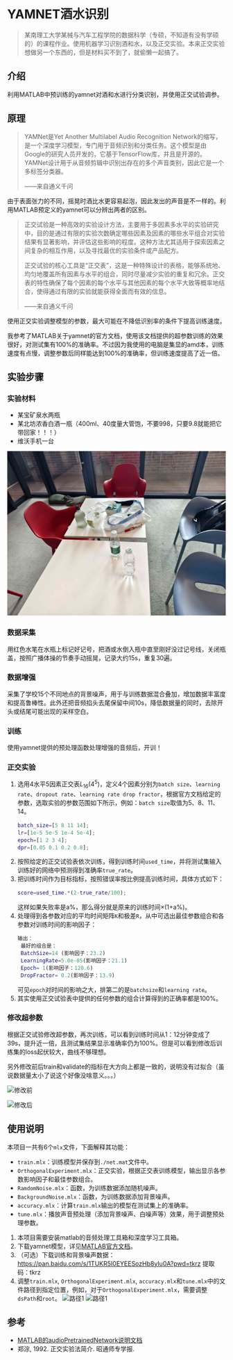 # YAMNET酒水识别

> 某南理工大学某械与汽车工程学院的数据科学（专硕，不知道有没有学硕的）的课程作业。使用机器学习识别酒和水，以及正交实验。本来正交实验想做另一个东西的，但是材料买不到了，就偷懒一起搞了。

## 介绍

利用MATLAB中预训练的yamnet对酒和水进行分类识别，并使用正交试验调参。

## 原理

> YAMNet是Yet Another Multilabel Audio Recognition Network的缩写，是一个深度学习模型，专门用于音频识别和分类任务。这个模型是由Google的研究人员开发的，它基于TensorFlow库，并且是开源的。YAMNet设计用于从音频剪辑中识别出存在的多个声音类别，因此它是一个多标签分类器。
> 
> ——来自通义千问

由于表面张力的不同，摇晃时酒比水更容易起泡，因此发出的声音是不一样的。利用MATLAB预定义的yamnet可以分辨出两者的区别。

> 正交试验是一种高效的实验设计方法，主要用于多因素多水平的实验研究中，目的是通过有限的实验次数确定哪些因素及因素的哪些水平组合对实验结果有显著影响，并评估这些影响的程度。这种方法尤其适用于探索因素之间复杂的相互作用，以及寻找最优的实验条件或产品配方。
> 
> 正交试验的核心工具是“正交表”，这是一种特殊设计的表格，能够系统地、均匀地覆盖所有因素与水平的组合，同时尽量减少实验的重复和冗余。正交表的特性确保了每个因素的每个水平与其他因素的每个水平大致等概率地结合，使得通过有限的实验就能获得全面而有效的信息。
> 
> ——来自通义千问

使用正交实验调整模型的参数，最大可能在不降低识别率的条件下提高训练速度。

我参考了MATLAB关于yamnet的官方文档，使用该文档提供的超参数训练的效果很好，对测试集有100%的准确率。不过因为我使用的电脑是集显的amd本，训练速度有点慢，调整参数后同样能达到100%的准确率，但训练速度提高了近一倍。

## 实验步骤

### 实验材料

- 某宝矿泉水两瓶
- 某北坊浓香白酒一瓶（400ml、40度量大管饱，不要998，只要9.8就能把它带回家！！！）
- 维沃手机一台

![试验现场](./images/experiment.jpg)

### 数据采集

用红色水笔在水瓶上标记好记号，把酒或水倒入瓶中直至刚好没过记号线，关闭瓶盖，按照广播体操的节奏手动摇晃，记录大约15s，重复30遍。

### 数据增强

采集了学校15个不同地点的背景噪声，用于与训练数据混合叠加，增加数据丰富度和提高鲁棒性。此外还把音频掐头去尾保留中间10s，降低数据量的同时，去除开头或结尾可能出现的采样空白。

### 训练

使用yamnet提供的预处理函数处理增强的音频后，开训！

### 正交实验

1. 选用4水平5因素正交表$L_{16}(4^{5})$，定义4个因素分别为`batch size`、`learning rate`、`dropout rate`、`learning rate drop fractor`，根据官方文档给定的参数，选取实验的参数范围如下所示，例如：`batch size`取值为5、8、11、14。
    ```matlab
    batch_size=[5 8 11 14];
    lr=[1e-5 5e-5 1e-4 5e-4];
    epoch=[1 2 3 4];
    dpr=[0.05 0.1 0.2 0.8];
    ```
2. 按照给定的正交试验表依次训练，得到训练时间`used_time`，并将测试集输入训练好的网络中预测得到准确率`true_rate`。
3. 把训练时间作为目标指标，按照错误率按比例提高训练时间，具体方式如下：
    ```matlab
    score=used_time.*(2-true_rate/100);
    ```
    这样如果失败率是a%，那么得分就是原来的训练时间×(1+a%)。
4. 处理得到各参数对应的平均时间矩阵`K`和极差`R`，从中可选出最佳参数组合和各参数对训练时间的影响因子：
   ```matlab
   输出：
    最好的组合是：
    BatchSize=14 (影响因子：23.2)
    LearningRate=5.0e-05(影响因子：21.1)
    Epoch= 1(影响因子：120.6)
    DropFractor= 0.2(影响因子：13.9)
    ```
    可见`epoch`对时间的影响之大，排第二的是`batchsize`和`learning rate`。
5. 其实使用正交试验表中提供的任何参数的组合计算得到的正确率都是100%。

### 修改超参数

根据正交试验修改超参数，再次训练，可以看到训练时间从1：12分钟变成了39s，提升近一倍，且测试集结果显示准确率仍为100%。但是可以看到修改后训练集的loss起伏较大，曲线不够理想。

另外修改前后train和validate的指标在大方向上都是一致的，说明没有过拟合（虽说数据量太小了说这个好像没啥意义。。。）

![修改前](./images/loss_accuracy_before.png)

![修改后](./images/loss_accuracy_after.png)

## 使用说明

本项目一共有6个`mlx`文件，下面解释其功能：

- `train.mlx`：训练模型并保存到`./net.mat`文件中。
- `OrthogonalExperiment.mlx`：正交实验，根据正交表训练模型，输出显示各参数影响因子和最佳参数组合。
- `RamdomNoise.mlx`：函数，为训练数据添加随机噪声。
- `BackgroundNoise.mlx`：函数，为训练数据添加背景噪声。
- `accuracy.mlx`：计算`train.mlx`输出的模型在测试集上的准确率。
- `tune.mlx`：播放声音预处理（添加背景噪声、白噪声等）效果，用于调整预处理参数。

1. 本项目需要安装matlab的音频处理工具箱和深度学习工具箱。
2. 下载yamnet模型，详见[MATLAB官方文档](https://www.mathworks.com/help/audio/ref/audiopretrainednetwork.html)。
3. （可选）下载训练和背景噪声数据：https://pan.baidu.com/s/1TUKR5I0EYEESozHb8yIu0A?pwd=tkrz 
    提取码：tkrz
4. 调整`train.mlx`, `OrthogonalExperiment.mlx`, `accuracy.mlx`和`tune.mlx`中的文件路径到指定位置，例如，对于`OrthogonalExperiment.mlx`，需要调整`dsPath`和`root`。
![路径1](./images/Clip_2024-05-28_16-51-55.png)
![路径1](./images/Clip_2024-05-28_16-52-35.png)

## 参考

- [MATLAB的audioPretrainedNetwork说明文档](https://www.mathworks.com/help/audio/ref/audiopretrainednetwork.html)
- 郑淙, 1992. 正交实验法简介. 昭通师专学报.
